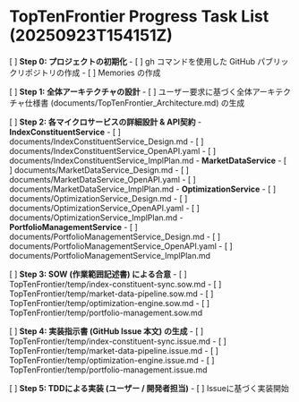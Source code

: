 ﻿# TopTenFrontier Progress Task List (20250923T154151Z)

[ ] **Step 0: プロジェクトの初期化**
    - [ ] gh コマンドを使用した GitHub パブリックリポジトリの作成
    - [ ] Memories の作成

[ ] **Step 1: 全体アーキテクチャの設計**
    - [ ] ユーザー要求に基づく全体アーキテクチャ仕様書 (documents/TopTenFrontier_Architecture.md) の生成

[ ] **Step 2: 各マイクロサービスの詳細設計 & API契約**
    - **IndexConstituentService**
        - [ ] documents/IndexConstituentService_Design.md
        - [ ] documents/IndexConstituentService_OpenAPI.yaml
        - [ ] documents/IndexConstituentService_ImplPlan.md
    - **MarketDataService**
        - [ ] documents/MarketDataService_Design.md
        - [ ] documents/MarketDataService_OpenAPI.yaml
        - [ ] documents/MarketDataService_ImplPlan.md
    - **OptimizationService**
        - [ ] documents/OptimizationService_Design.md
        - [ ] documents/OptimizationService_OpenAPI.yaml
        - [ ] documents/OptimizationService_ImplPlan.md
    - **PortfolioManagementService**
        - [ ] documents/PortfolioManagementService_Design.md
        - [ ] documents/PortfolioManagementService_OpenAPI.yaml
        - [ ] documents/PortfolioManagementService_ImplPlan.md

[ ] **Step 3: SOW (作業範囲記述書) による合意**
    - [ ] TopTenFrontier/temp/index-constituent-sync.sow.md
    - [ ] TopTenFrontier/temp/market-data-pipeline.sow.md
    - [ ] TopTenFrontier/temp/optimization-engine.sow.md
    - [ ] TopTenFrontier/temp/portfolio-management.sow.md

[ ] **Step 4: 実装指示書 (GitHub Issue 本文) の生成**
    - [ ] TopTenFrontier/temp/index-constituent-sync.issue.md
    - [ ] TopTenFrontier/temp/market-data-pipeline.issue.md
    - [ ] TopTenFrontier/temp/optimization-engine.issue.md
    - [ ] TopTenFrontier/temp/portfolio-management.issue.md

[ ] **Step 5: TDDによる実装 (ユーザー / 開発者担当)**
    - [ ] Issueに基づく実装開始
